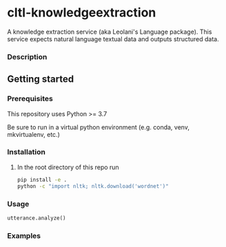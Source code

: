 # cltl-knowledgeextraction

A knowledge extraction service (aka Leolani's Language package). This service expects natural language textual data and
outputs structured data.

### Description

## Getting started

### Prerequisites

This repository uses Python >= 3.7

Be sure to run in a virtual python environment (e.g. conda, venv, mkvirtualenv, etc.)

### Installation

1. In the root directory of this repo run

    ```bash
    pip install -e .
    python -c "import nltk; nltk.download('wordnet')"
    ```

### Usage

```python
utterance.analyze()
```
### Examples


